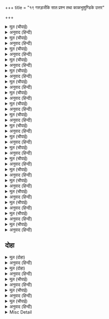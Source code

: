 +++
title = "१९ गरुड़जीके सात प्रश्न तथा काकभुशुण्डिके उत्तर"

+++


<details><summary>मूल (चौपाई)</summary>

पुनि सप्रेम बोलेउ खगराऊ।  
जौं कृपाल मोहि ऊपर भाऊ॥  
नाथ मोहि निज सेवक जानी।  
सप्त प्रस्न मम कहहु बखानी॥
</details>

<details><summary>अनुवाद (हिन्दी)</summary>

पक्षिराज गरुड़जी फिर प्रेमसहित बोले—हे कृपालु! यदि मुझपर आपका प्रेम है, तो हे नाथ! मुझे अपना सेवक जानकर मेरे सात प्रश्नोंके उत्तर बखानकर कहिये॥ १॥
</details>

<details><summary>मूल (चौपाई)</summary>

प्रथमहिं कहहु नाथ मतिधीरा।  
सब ते दुर्लभ कवन सरीरा॥  
बड़ दुख कवन कवन सुख भारी।  
सोउ संछेपहिं कहहु बिचारी॥
</details>

<details><summary>अनुवाद (हिन्दी)</summary>

हे नाथ! हे धीरबुद्धि! पहले तो यह बताइये कि सबसे दुर्लभ कौन-सा शरीर है? फिर सबसे बड़ा दुःख कौन है और सबसे बड़ा सुख कौन है, यह भी विचारकर संक्षेपमें ही कहिये॥ २॥
</details>

<details><summary>मूल (चौपाई)</summary>

संत असंत मरम तुम्ह जानहु।  
तिन्ह कर सहज सुभाव बखानहु॥  
कवन पुन्य श्रुति बिदित बिसाला।  
कहहु कवन अघ परम कराला॥
</details>

<details><summary>अनुवाद (हिन्दी)</summary>

संत और असंतका मर्म (भेद) आप जानते हैं, उनके सहज स्वभावका वर्णन कीजिये। फिर कहिये कि श्रुतियोंमें प्रसिद्ध सबसे महान् पुण्य कौन-सा है और सबसे महान् भयंकर पाप कौन है?॥ ३॥
</details>

<details><summary>मूल (चौपाई)</summary>

मानस रोग कहहु समुझाई।  
तुम्ह सर्बग्य कृपा अधिकाई॥  
तात सुनहु सादर अति प्रीती।  
मैं संछेप कहउँ यह नीती॥
</details>

<details><summary>अनुवाद (हिन्दी)</summary>

फिर मानस-रोगोंको समझाकर कहिये। आप सर्वज्ञ हैं और मुझपर आपकी कृपा भी बहुत है। (काकभुशुण्डिजीने कहा—) हे तात! अत्यन्त आदर और प्रेमके साथ सुनिये। मैं यह नीति संक्षेपसे कहता हूँ॥ ४॥
</details>

<details><summary>मूल (चौपाई)</summary>

नर तन सम नहिं कवनिउ देही।  
जीव चराचर जाचत तेही॥  
नरक स्वर्ग अपबर्ग निसेनी।  
ग्यान बिराग भगति सुभ देनी॥
</details>

<details><summary>अनुवाद (हिन्दी)</summary>

मनुष्य-शरीरके समान कोई शरीर नहीं है। चर-अचर सभी जीव उसकी याचना करते हैं। यह मनुष्य-शरीर नरक, स्वर्ग और मोक्षकी सीढ़ी है तथा कल्याणकारी ज्ञान, वैराग्य और भक्तिको देनेवाला है॥ ५॥
</details>

<details><summary>मूल (चौपाई)</summary>

सो तनु धरि हरि भजहिं न जे नर।  
होहिं बिषय रत मंद मंद तर॥  
काँच किरिच बदलें ते लेहीं।  
कर ते डारि परस मनि देहीं॥
</details>

<details><summary>अनुवाद (हिन्दी)</summary>

ऐसे मनुष्य-शरीरको धारण (प्राप्त) करके भी जो लोग श्रीहरिका भजन नहीं करते और नीचसे भी नीच विषयोंमें अनुरक्त रहते हैं, वे पारसमणिको हाथसे फेंक देते हैं और बदलेमें काँचके टुकड़े ले लेते हैं॥ ६॥
</details>

<details><summary>मूल (चौपाई)</summary>

नहिं दरिद्र सम दुख जग माहीं।  
संत मिलन सम सुख जग नाहीं॥  
पर उपकार बचन मन काया।  
संत सहज सुभाउ खगराया॥
</details>

<details><summary>अनुवाद (हिन्दी)</summary>

जगत् में दरिद्रताके समान दुःख नहीं है तथा संतोंके मिलनके समान जगत् में सुख नहीं है। और हे पक्षिराज! मन, वचन और शरीरसे परोपकार करना, यह संतोंका सहज स्वभाव है॥ ७॥
</details>

<details><summary>मूल (चौपाई)</summary>

संत सहहिं दुख पर हित लागी।  
पर दुख हेतु असंत अभागी॥  
भूर्ज तरू सम संत कृपाला।  
पर हित निति सह बिपति बिसाला॥
</details>

<details><summary>अनुवाद (हिन्दी)</summary>

संत दूसरोंकी भलाईके लिये दुःख सहते हैं और अभागे असंत दूसरोंको दुःख पहुँचानेके लिये। कृपालु संत भोजके वृक्षके समान दूसरोंके हितके लिये भारी विपत्ति सहते हैं (अपनी खालतक उधड़वा लेते हैं)॥ ८॥
</details>

<details><summary>मूल (चौपाई)</summary>

सन इव खल पर बंधन करई।  
खाल कढ़ाइ बिपति सहि मरई॥  
खल बिनु स्वारथ पर अपकारी।  
अहि मूषक इव सुनु उरगारी॥
</details>

<details><summary>अनुवाद (हिन्दी)</summary>

किन्तु दुष्ट लोग सनकी भाँति दूसरोंको बाँधते हैं और (उन्हें बाँधनेके लिये) अपनी खाल खिंचवाकर विपत्ति सहकर मर जाते हैं। हे सर्पोंके शत्रु गरुड़जी! सुनिये; दुष्ट बिना किसी स्वार्थके साँप और चूहेके समान अकारण ही दूसरोंका अपकार करते हैं॥ ९॥
</details>

<details><summary>मूल (चौपाई)</summary>

पर संपदा बिनासि नसाहीं।  
जिमि ससि हति हिम उपल बिलाहीं॥  
दुष्ट उदय जग आरति हेतू।  
जथा प्रसिद्ध अधम ग्रह केतू॥
</details>

<details><summary>अनुवाद (हिन्दी)</summary>

वे परायी सम्पत्तिका नाश करके स्वयं नष्ट हो जाते हैं, जैसे खेतीका नाश करके ओले नष्ट हो जाते हैं। दुष्टका अभ्युदय (उन्नति) प्रसिद्ध अधम ग्रह केतुके उदयकी भाँति जगत् के दुःखके लिये ही होता है॥ १०॥
</details>

<details><summary>मूल (चौपाई)</summary>

संत उदय संतत सुखकारी।  
बिस्व सुखद जिमि इंदु तमारी॥  
परम धर्म श्रुति बिदित अहिंसा।  
पर निंदा सम अघ न गरीसा॥
</details>

<details><summary>अनुवाद (हिन्दी)</summary>

और संतोंका अभ्युदय सदा ही सुखकर होता है, जैसे चन्द्रमा और सूर्यका उदय विश्वभरके लिये सुखदायक है। वेदोंमें अहिंसाको परम धर्म माना है और परनिन्दाके समान भारी पाप नहीं है॥ ११॥
</details>

<details><summary>मूल (चौपाई)</summary>

हर गुर निंदक दादुर होई।  
जन्म सहस्र पाव तन सोई॥  
द्विज निंदक बहु नरक भोग करि।  
जग जनमइ बायस सरीर धरि॥
</details>

<details><summary>अनुवाद (हिन्दी)</summary>

शंकरजी और गुरुकी निन्दा करनेवाला मनुष्य (अगले जन्ममें) मेढक होता है और वह हजार जन्मतक वही मेढकका शरीर पाता है। ब्राह्मणोंकी निन्दा करनेवाला व्यक्ति बहुत-से नरक भोगकर फिर जगत् में कौएका शरीर धारण करके जन्म लेता है॥ १२॥
</details>

<details><summary>मूल (चौपाई)</summary>

सुर श्रुति निंदक जे अभिमानी।  
रौरव नरक परहिं ते प्रानी॥  
होहिं उलूक संत निंदा रत।  
मोह निसा प्रिय ग्यान भानु गत॥
</details>

<details><summary>अनुवाद (हिन्दी)</summary>

जो अभिमानी जीव देवताओं और वेदोंकी निन्दा करते हैं, वे रौरव नरकमें पड़ते हैं। संतोंकी निन्दामें लगे हुए लोग उल्लू होते हैं, जिन्हें मोहरूपी रात्रि प्रिय होती है और ज्ञानरूपी सूर्य जिनके लिये बीत गया (अस्त हो गया) रहता है॥ १३॥
</details>

<details><summary>मूल (चौपाई)</summary>

सब कै निंदा जे जड़ करहीं।  
ते चमगादुर होइ अवतरहीं॥  
सुनहु तात अब मानस रोगा।  
जिन्ह ते दुख पावहिं सब लोगा॥
</details>

<details><summary>अनुवाद (हिन्दी)</summary>

जो मूर्ख मनुष्य सबकी निन्दा करते हैं, वे चमगादड़ होकर जन्म लेते हैं। हे तात! अब मानस-रोग सुनिये, जिनसे सब लोग दुःख पाया करते हैं॥ १४॥
</details>

<details><summary>मूल (चौपाई)</summary>

मोह सकल ब्याधिन्ह कर मूला।  
तिन्ह ते पुनि उपजहिं बहु सूला॥  
काम बात कफ लोभ अपारा।  
क्रोध पित्त नित छाती जारा॥
</details>

<details><summary>अनुवाद (हिन्दी)</summary>

सब रोगोंकी जड़ मोह (अज्ञान) है। उन व्याधियोंसे फिर और बहुत-से शूल उत्पन्न होते हैं। काम वात है, लोभ अपार (बढ़ा हुआ) कफ है और क्रोध पित्त है जो सदा छाती जलाता रहता है॥ १५॥
</details>

<details><summary>मूल (चौपाई)</summary>

प्रीति करहिं जौं तीनिउ भाई।  
उपजइ सन्यपात दुखदाई॥  
बिषय मनोरथ दुर्गम नाना।  
ते सब सूल नाम को जाना॥
</details>

<details><summary>अनुवाद (हिन्दी)</summary>

यदि कहीं ये तीनों भाई (वात, पित्त और कफ) प्रीति कर लें (मिल जायँ) तो दुःखदायक सन्निपात रोग उत्पन्न होता है। कठिनतासे प्राप्त (पूर्ण) होनेवाले जो विषयोंके मनोरथ हैं, वे ही सब शूल (कष्टदायक रोग) हैं; उनके नाम कौन जानता है (अर्थात् वे अपार हैं)॥ १६॥
</details>

<details><summary>मूल (चौपाई)</summary>

ममता दादु कंडु इरषाई।  
हरष बिषाद गरह बहुताई॥  
पर सुख देखि जरनि सोइ छई।  
कुष्ट दुष्टता मन कुटिलई॥
</details>

<details><summary>अनुवाद (हिन्दी)</summary>

ममता दाद है, ईर्ष्या (डाह) खुजली है, हर्ष-विषाद गलेके रोगोंकी अधिकता है (गलगंड, कण्ठमाला या घेघा आदि रोग हैं), पराये सुखको देखकर जो जलन होती है, वही क्षयी है। दुष्टता और मनकी कुटिलता ही कोढ़ है॥ १७॥
</details>

<details><summary>मूल (चौपाई)</summary>

अहंकार अति दुखद डमरुआ।  
दंभ कपट मद मान नेहरुआ॥  
तृस्ना उदरबृद्धि अति भारी।  
त्रिबिधि ईषना तरुन तिजारी॥
</details>

<details><summary>अनुवाद (हिन्दी)</summary>

अहंकार अत्यन्त दुःख देनेवाला डमरू (गाँठका) रोग है। दम्भ, कपट, मद और मान नहरुआ (नसोंका) रोग है। तृष्णा बड़ा भारी उदरवृद्धि (जलोदर) रोग है। तीन प्रकार (पुत्र, धन और मान) की प्रबल इच्छाएँ प्रबल तिजारी हैं॥ १८॥
</details>

<details><summary>मूल (चौपाई)</summary>

जुग बिधि ज्वर मत्सर अबिबेका।  
कहँ लगि कहौं कुरोग अनेका॥
</details>

<details><summary>अनुवाद (हिन्दी)</summary>

मत्सर और अविवेक दो प्रकारके ज्वर हैं। इस प्रकार अनेकों बुरे रोग हैं, जिन्हें कहाँतक कहूँ॥ १९॥
</details>

## दोहा


<details><summary>मूल (दोहा)</summary>

एक ब्याधि बस नर मरहिं ए असाधि बहु ब्याधि।  
पीड़हिं संतत जीव कहुँ सो किमि लहै समाधि॥ १२१(क)॥
</details>

<details><summary>अनुवाद (हिन्दी)</summary>

एक ही रोगके वश होकर मनुष्य मर जाते हैं, फिर ये तो बहुत-से असाध्य रोग हैं। ये जीवको निरन्तर कष्ट देते रहते हैं, ऐसी दशामें वह समाधि (शान्ति) को कैसे प्राप्त करे?॥ १२१ (क)॥
</details>

<details><summary>मूल (दोहा)</summary>

नेम धर्म आचार तप ग्यान जग्य जप दान।  
भेषज पुनि कोटिन्ह नहिं रोग जाहिं हरिजान॥ १२१(ख)॥
</details>

<details><summary>अनुवाद (हिन्दी)</summary>

नियम, धर्म, आचार (उत्तम आचरण), तप, ज्ञान, यज्ञ, जप, दान तथा और भी करोड़ों ओषधियाँ हैं, परन्तु हे गरुड़जी! उनसे ये रोग नहीं जाते॥ १२१(ख)॥
</details>

<details><summary>मूल (चौपाई)</summary>

एहि बिधि सकल जीव जग रोगी।  
सोक हरष भय प्रीति बियोगी॥  
मानस रोग कछुक मैं गाए।  
हहिं सब कें लखि बिरलेन्ह पाए॥
</details>

<details><summary>अनुवाद (हिन्दी)</summary>

इस प्रकार जगत् में समस्त जीव रोगी हैं, जो शोक, हर्ष, भय, प्रीति और वियोगके दुःखसे और भी दुखी हो रहे हैं। मैंने ये थोड़े-से मानस-रोग कहे हैं। ये हैं तो सबको, परन्तु इन्हें जान पाये हैं कोई विरले ही॥ १॥
</details>

<details><summary>मूल (चौपाई)</summary>

जाने ते छीजहिं कछु पापी।  
नास न पावहिं जन परितापी॥  
बिषय कुपथ्य पाइ अंकुरे।  
मुनिहु हृदयँ का नर बापुरे॥
</details>

<details><summary>अनुवाद (हिन्दी)</summary>

प्राणियोंको जलानेवाले ये पापी (रोग) जान लिये जानेसे कुछ क्षीण अवश्य हो जाते हैं, परन्तु नाशको नहीं प्राप्त होते। विषयरूप कुपथ्य पाकर ये मुनियोंके हृदयमें भी अंकुरित हो उठते हैं, तब बेचारे साधारण मनुष्य तो क्या चीज हैं॥ २॥
</details>

<details><summary>मूल (चौपाई)</summary>

राम कृपाँ नासहिं सब रोगा।  
जौं एहि भाँति बनै संजोगा॥  
सदगुर बैद बचन बिस्वासा।  
संजम यह न बिषय कै आसा॥
</details>

<details><summary>अनुवाद (हिन्दी)</summary>

यदि श्रीरामजीकी कृपासे इस प्रकारका संयोग बन जाय तो ये सब रोग नष्ट हो जायँ। सद्गुरुरूपी वैद्यके वचनमें विश्वास हो। विषयोंकी आशा न करे, यही संयम (परहेज) हो॥ ३॥
</details>

<details><summary>Misc Detail</summary>


</details>
